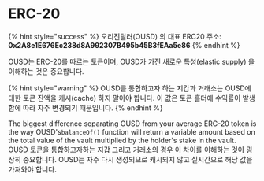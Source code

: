 # ERC-20

{% hint style="success" %}
오리진달러\(OUSD\) 의 대표 ERC20 주소:   
**0x2A8e1E676Ec238d8A992307B495b45B3fEAa5e86**
{% endhint %}

OUSD는 ERC-20를 따르는 토큰이며, OUSD가 가진 새로운 특성\(elastic supply\) 을 이해하는 것은 중요합니다.

{% hint style="warning" %}
OUSD를 통합하고자 하는 지갑과 거래소는 OUSD에 대한 토큰 잔액을 캐시(cache) 하지 말아야 합니다. 이 값은 토큰 홀더에 수익률이 발생함에 따라 자주 변경되기 때문입니다.
{% endhint %}

The biggest difference separating OUSD from your average ERC-20 token is the way OUSD's`balanceOf()` function will return a variable amount based on the total value of the vault multiplied by the holder's stake in the vault. OUSD 토큰을 통합하고자하는 지갑 그리고 거래소의 경우 이 차이를 이해하는 것이 굉장히 중요합니다. OUSD는 자주 다시 생성되므로 캐시되지 않고 실시간으로 해당 값을 가져와야 합니다.





